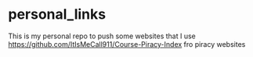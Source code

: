 # personal_links
This is my personal repo to push some websites that I use
<br>
https://github.com/ItIsMeCall911/Course-Piracy-Index fro piracy websites<br>
